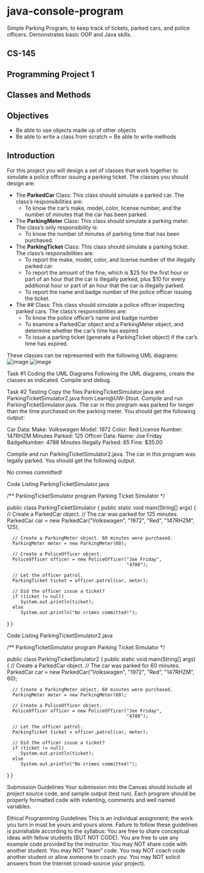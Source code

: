 # java-console-program  
Simple Parking Program, to keep track of tickets, parked cars, and police officers. Demonstrates basic OOP and Java skills.  


## CS-145  
## Programming Project 1  
## Classes and Methods  

## Objectives  
- Be able to use objects made up of other objects
- Be able to write a class from scratch
= Be able to write methods

## Introduction  
For this project you will design a set of classes that work together to simulate a police officer issuing a parking ticket.  The classes you should design are:  
- The **ParkedCar** Class:  This class should simulate a parked car.  The class’s responsibilities are:
  - To know the car’s make, model, color, license number, and the number of minutes that the car has been parked.
- The **ParkingMeter** Class:  This class should simulate a parking meter.  The class’s only responsibility is:
  - To know the number of minutes of parking time that has been purchased.
- The **ParkingTicket** Class:  This class should simulate a parking ticket.  The class’s responsibilities are:
  - To report the make, model, color, and license number of the illegally parked car.
  - To report the amount of the fine, which is $25 for the first hour or part of an hour that the car is illegally parked, plus $10 for every additional hour or part of an hour that the car is illegally parked.
  - To report the name and badge number of the police officer issuing the ticket.
- The ## Class:  This class should simulate a police officer inspecting parked cars.  The class’s responsibilities are:
  - To know the police officer’s name and badge number
  - To examine a ParkedCar object and a ParkingMeter object, and determine whether the car’s time has expired
  - To issue a parting ticket (generate a ParkingTicket object) if the car’s time has expired.


These classes can be represented with the following UML diagrams:
![image](https://user-images.githubusercontent.com/24593916/143726261-e74e3494-8726-4a01-a842-5bf53d3bdb49.png)
![image](https://user-images.githubusercontent.com/24593916/143726268-e5b86bf8-d9d5-46dc-93f0-9d3741e877f4.png)


Task #1 Coding the UML Diagrams
Following the UML diagrams, create the classes as indicated.  Compile and debug.  

Task #2 Testing
Copy the files ParkingTicketSimulator.java and ParkingTicketSimulator2.java from Learn@UW-Stout.  Compile and run ParkingTicketSimulator.java.  The car in this program was parked for longer than the time purchased on the parking meter.  You should get the following output:

Car Data:
Make: Volkswagen
Model: 1972
Color: Red
License Number: 147RHZM
Minutes Parked: 125
Officer Data:
Name: Joe Friday
BadgeNumber: 4788
Minutes Illegally Parked: 65
Fine: $35.00

Compile and run ParkingTicketSimulator2.java.  The car in this program was legally parked.  You should get the following output.

No crimes committed!






Code Listing ParkingTicketSimulator.java

/**
   ParkingTicketSimulator program
   Parking Ticket Simulator
*/

public class ParkingTicketSimulator
{
   public static void main(String[] args)
   {
      // Create a ParkedCar object.
      // The car was parked for 125 minutes.
      ParkedCar car = new ParkedCar("Volkswagen", "1972", "Red",
                                    "147RHZM", 125);
      
      // Create a ParkingMeter object. 60 minutes were purchased.
      ParkingMeter meter = new ParkingMeter(60);
      
      // Create a PoliceOfficer object.
      PoliceOfficer officer = new PoliceOfficer("Joe Friday",
                                                "4788");
                                                
      // Let the officer patrol.
      ParkingTicket ticket = officer.patrol(car, meter);
      
      // Did the officer issue a ticket?
      if (ticket != null)
         System.out.println(ticket);
      else
         System.out.println("No crimes committed!");
   }
}

Code Listing ParkingTicketSimulator2.java

/**
   ParkingTicketSimulator program
   Parking Ticket Simulator
*/

public class ParkingTicketSimulator2
{
   public static void main(String[] args)
   {
      // Create a ParkedCar object.
      // The car was parked for 60 minutes.
      ParkedCar car = new ParkedCar("Volkswagen", "1972", "Red",
                                    "147RHZM", 60);
      
      // Create a ParkingMeter object. 60 minutes were purchased.
      ParkingMeter meter = new ParkingMeter(60);
      
      // Create a PoliceOfficer object.
      PoliceOfficer officer = new PoliceOfficer("Joe Friday",
                                                "4788");
                                                
      // Let the officer patrol.
      ParkingTicket ticket = officer.patrol(car, meter);
      
      // Did the officer issue a ticket?
      if (ticket != null)
         System.out.println(ticket);
      else
         System.out.println("No crimes committed!");
   }
}

Submission Guidelines
Your submission into the Canvas should include all project source code, and sample output (test run).  Each program should be properly formatted code with indenting, comments and well named variables. 

Ethical Programming Guidelines
This is an individual assignment; the work you turn in must be yours and yours alone.  Failure to follow these guidelines is punishable according to the syllabus:
You are free to share conceptual ideas with fellow students (BUT NOT CODE).
You are free to use any example code provided by the instructor.
You may NOT share code with another student.
You may NOT “team” code.
You may NOT coach code another student or allow someone to coach you.
You may NOT solicit answers from the Internet (crowd-source your project).

